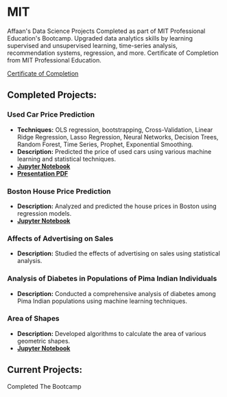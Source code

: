 # MIT
Affaan's Data Science Projects Completed as part of MIT Professional Education's Bootcamp. Upgraded data analytics skills by learning supervised and unsupervised learning, time-series analysis, recommendation systems, regression, and more. Certificate of Completion from MIT Professional Education.


[Certificate of Completion](Certificate_Of_Completion.pdf)

## Completed Projects:
### Used Car Price Prediction
- **Techniques:** OLS regression, bootstrapping, Cross-Validation, Linear Ridge Regression, Lasso Regression, Neural Networks, Decision Trees, Random Forest, Time Series, Prophet, Exponential Smoothing.
- **Description:** Predicted the price of used cars using various machine learning and statistical techniques.
- **[Jupyter Notebook](FinalUsedCarPredictionFC.ipynb)**
- **[Presentation PDF](Used%20Car%20Price%20Prediction%20Presentation.pdf)**

### Boston House Price Prediction
- **Description:** Analyzed and predicted the house prices in Boston using regression models.
-  **[Jupyter Notebook](Boston%20House%20Price%20Prediction.ipynb)**

### Affects of Advertising on Sales
- **Description:** Studied the effects of advertising on sales using statistical analysis.

### Analysis of Diabetes in Populations of Pima Indian Individuals
- **Description:** Conducted a comprehensive analysis of diabetes among Pima Indian populations using machine learning techniques.

### Area of Shapes
- **Description:** Developed algorithms to calculate the area of various geometric shapes.
-  **[Jupyter Notebook](Diabetes%20Analysis.ipynb)**
## Current Projects:

Completed The Bootcamp
